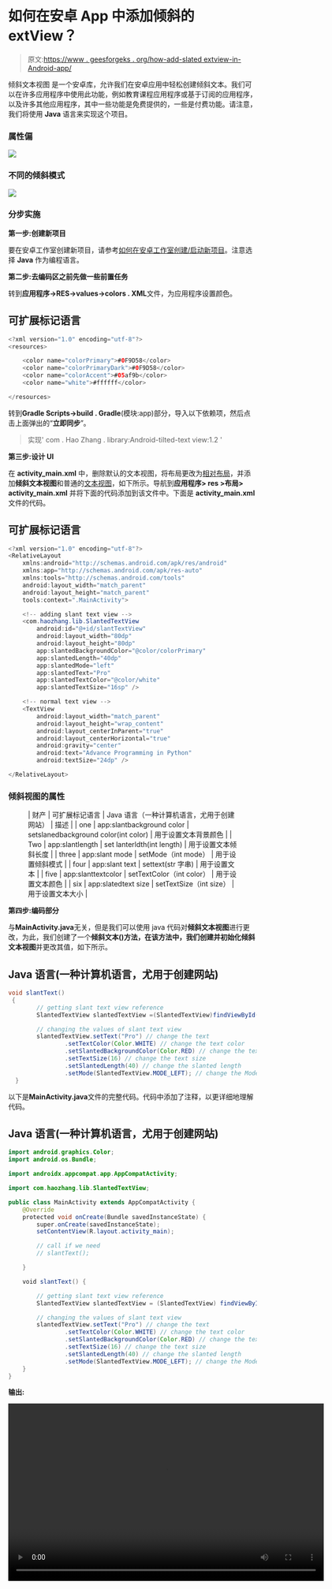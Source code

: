 # 如何在安卓 App 中添加倾斜的 extView？

> 原文:[https://www . geesforgeks . org/how-add-slated extview-in-Android-app/](https://www.geeksforgeeks.org/how-to-add-slantedtextview-in-android-app/)

倾斜文本视图 [](https://github.com/HeZaiJin/SlantedTextView/blob/master/README-cn.md) 是一个安卓库，允许我们在安卓应用中轻松创建倾斜文本。我们可以在许多应用程序中使用此功能，例如教育课程应用程序或基于订阅的应用程序，以及许多其他应用程序，其中一些功能是免费提供的，一些是付费功能。请注意，我们将使用 **Java** 语言来实现这个项目。

### **属性**偏[](https://github.com/HeZaiJin/SlantedTextView/blob/master/README-cn.md)

![](img/0eaba0a5c90e06a66d41a759d9c7d1c4.png)

### **不同的倾斜模式**

![](img/e69b9de6f70364ab01ce7c14315eebfb.png)

### **分步实施**

**第一步:创建新项目**

要在安卓工作室创建新项目，请参考[如何在安卓工作室创建/启动新项目](https://www.geeksforgeeks.org/android-how-to-create-start-a-new-project-in-android-studio/)。注意选择 **Java** 作为编程语言。

**第二步:去编码区之前先做一些前置任务**

转到**应用程序->RES->values->colors . XML**文件，为应用程序设置颜色。

## 可扩展标记语言

```java
<?xml version="1.0" encoding="utf-8"?>
<resources>

    <color name="colorPrimary">#0F9D58</color>
    <color name="colorPrimaryDark">#0F9D58</color>
    <color name="colorAccent">#05af9b</color>
    <color name="white">#ffffff</color>

</resources>
```

转到**Gradle Scripts->build . Gradle**(模块:app)部分，导入以下依赖项，然后点击上面弹出的“**立即同步**”。

> 实现' com . Hao Zhang . library:Android-tilted-text view:1.2 '

**第三步:设计 UI**

在 **activity_main.xml** 中，删除默认的文本视图，将布局更改为[相对布局](https://www.geeksforgeeks.org/android-relativelayout-in-kotlin/)，并添加**倾斜文本视图**和普通的[文本视图](https://www.geeksforgeeks.org/textview-widget-in-android-using-java-with-examples/)，如下所示。导航到**应用程序> res >布局> activity_main.xml** 并将下面的代码添加到该文件中。下面是 **activity_main.xml** 文件的代码。

## 可扩展标记语言

```java
<?xml version="1.0" encoding="utf-8"?>
<RelativeLayout
    xmlns:android="http://schemas.android.com/apk/res/android"
    xmlns:app="http://schemas.android.com/apk/res-auto"
    xmlns:tools="http://schemas.android.com/tools"
    android:layout_width="match_parent"
    android:layout_height="match_parent"
    tools:context=".MainActivity">

    <!-- adding slant text view -->
    <com.haozhang.lib.SlantedTextView
        android:id="@+id/slantTextView"
        android:layout_width="80dp"
        android:layout_height="80dp"
        app:slantedBackgroundColor="@color/colorPrimary"
        app:slantedLength="40dp"
        app:slantedMode="left"
        app:slantedText="Pro"
        app:slantedTextColor="@color/white"
        app:slantedTextSize="16sp" />

    <!-- normal text view -->
    <TextView
        android:layout_width="match_parent"
        android:layout_height="wrap_content"
        android:layout_centerInParent="true"
        android:layout_centerHorizontal="true"
        android:gravity="center"
        android:text="Advance Programming in Python"
        android:textSize="24dp" />

</RelativeLayout>
```

### **倾斜视图的属性**

<figure class="table">

| 财产 | 可扩展标记语言 | Java 语言（一种计算机语言，尤用于创建网站） | 描述 |
| one | app:slantbackground color | setslanedbackground color(int color) | 用于设置文本背景颜色 |
| Two | app:slantlength | set lanterldth(int length) | 用于设置文本倾斜长度 |
| three | app:slant mode | setMode（int mode） | 用于设置倾斜模式 |
| four | app:slant text | settext(str 字串) | 用于设置文本 |
| five | app:slanttextcolor | setTextColor（int color） | 用于设置文本颜色 |
| six | app:slatedtext size | setTextSize（int size） | 用于设置文本大小 |

</figure>

**第四步:编码部分**

与**MainActivity.java**无关，但是我们可以使用 java 代码对**倾斜文本视图**进行更改，为此，我们创建了一个**倾斜文本()**方法，在该方法中，我们创建并初始化**倾斜文本视图**并更改其值，如下所示。

## Java 语言(一种计算机语言，尤用于创建网站)

```java
void slantText()
 {
        // getting slant text view reference
        SlantedTextView slantedTextView =(SlantedTextView)findViewById(R.id.slantTextView);

        // changing the values of slant text view
        slantedTextView.setText("Pro") // change the text
                .setTextColor(Color.WHITE) // change the text color
                .setSlantedBackgroundColor(Color.RED) // change the text background color
                .setTextSize(16) // change the text size
                .setSlantedLength(40) // change the slanted length
                .setMode(SlantedTextView.MODE_LEFT); // change the Mode
  }
```

以下是**MainActivity.java**文件的完整代码。代码中添加了注释，以更详细地理解代码。

## Java 语言(一种计算机语言，尤用于创建网站)

```java
import android.graphics.Color;
import android.os.Bundle;

import androidx.appcompat.app.AppCompatActivity;

import com.haozhang.lib.SlantedTextView;

public class MainActivity extends AppCompatActivity {
    @Override
    protected void onCreate(Bundle savedInstanceState) {
        super.onCreate(savedInstanceState);
        setContentView(R.layout.activity_main);

        // call if we need
        // slantText();

    }

    void slantText() {

        // getting slant text view reference
        SlantedTextView slantedTextView = (SlantedTextView) findViewById(R.id.slantTextView);

        // changing the values of slant text view
        slantedTextView.setText("Pro") // change the text
                .setTextColor(Color.WHITE) // change the text color
                .setSlantedBackgroundColor(Color.RED) // change the text background color
                .setTextSize(16) // change the text size
                .setSlantedLength(40) // change the slanted length
                .setMode(SlantedTextView.MODE_LEFT); // change the Mode
    }
}
```

**输出:**

<video class="wp-video-shortcode" id="video-591320-1" width="640" height="360" preload="metadata" controls=""><source type="video/mp4" src="https://media.geeksforgeeks.org/wp-content/uploads/20210407153211/slanted-text-view-android-onlyklohan.mp4?_=1">[https://media.geeksforgeeks.org/wp-content/uploads/20210407153211/slanted-text-view-android-onlyklohan.mp4](https://media.geeksforgeeks.org/wp-content/uploads/20210407153211/slanted-text-view-android-onlyklohan.mp4)</video>